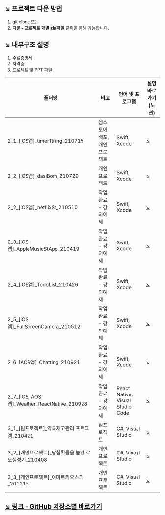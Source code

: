 ## ↘ 프로젝트 다운 방법
1. git clone 또는
2. [**다운 - 프로젝트 개별 zip파일**](https://github.com/jhy0409/portfolio/tree/main/210504_%EC%88%98%EB%A3%8C%EC%A6%9D%EB%AA%85%EC%84%9C%2B%EC%9E%90%EA%B2%A9%EC%A6%9D%2Bppt/%ED%94%84%EB%A1%9C%EC%A0%9D%ED%8A%B8%2Bppt/zipFile) 클릭을 통해 가능합니다.

## ↘ 내부구조 설명
1. 수료증명서
2. 자격증
3. 프로젝트 및 PPT 파일

폴더명 | 비고 | 언어 및 프로그램 | 설명 바로가기(노션)
---|---|---|---
2_1_[iOS앱]_timerTtiling_210715 | 앱스토어 배포, 개인 프로젝트 |Swift, Xcode|[↘](https://www.notion.so/210715-3da810a8bec74ef9be348654af711f85)
2_2_[iOS앱]_dasiBom_210729 | 개인 프로젝트 |Swift, Xcode|[↘](https://www.notion.so/210729-e30eed19fa24429590aa95b767e77a62)
2_2_[iOS앱]_netflixSt_210510 | 작업완료 - 강의예제 |Swift, Xcode|[↘](https://www.notion.so/210510-2b2c3d7ee0da44e695c22e2bb836c276)
2_3_[iOS앱]_AppleMusicStApp_210419 | 작업완료 - 강의예제 |Swift, Xcode|[↘](https://www.notion.so/210419-228009272f4d423cb9b7e88e72cd8051)
2_4_[iOS앱]_TodoList_210426 | 작업완료 - 강의예제 |Swift, Xcode|[↘](https://www.notion.so/210426-Todo-f263f24b57b9429dbd9520a249c099b0)
2_5_[iOS앱]_FullScreenCamera_210512 | 작업완료 - 강의예제 |Swift, Xcode|[↘](https://www.notion.so/210512-FullScreen-e5470167e89c43aeba68b5a84518837f)
2_6_[AOS앱]_Chatting_210921 | 작업완료 - 강의예제  |Swift, Xcode|[↘](https://www.notion.so/210921-Firebase-413a149b26fe48ce89365d0c1ad56ac1)
2_7_[iOS, AOS앱]_Weather_ReactNative_210928 | 작업완료 - 강의예제 |React Native, Visual Studio Code| [↘](https://www.notion.so/210928-React-Native-04c0e3352f6f4d69ba22c372f5ccc901)
3_1_[팀프로젝트]_약국재고관리 프로그램_210421 | 팀프로젝트 |C#, Visual Studio|[↘](https://www.notion.so/210419-db85d1ceedd94ce0bedee037b54773d0)
3_2_[개인프로젝트]_당첨확률을 높인 로또생성기_210408 | 개인 프로젝트 |C#, Visual Studio|[↘](https://www.notion.so/210408-b203b6df96ff408896c11980bf87c362)
3_3_[개인프로젝트]_이마트키오스크_201215 | 개인 프로젝트 |C#, Visual Studio|[↘](https://www.notion.so/201223-559c141e2a26468eaa2631f038a69263)


## [↘ 링크 - GitHub 저장소별 바로가기](https://github.com/jhy0409)
